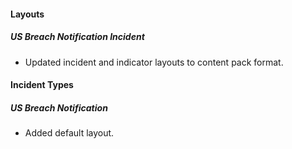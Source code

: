
#### Layouts
##### US Breach Notification Incident
 - Updated incident and indicator layouts to content pack format.
<!--
##### layout-edit-US_Breach_Notification.json
 - Updated incident and indicator layouts to content pack format.
-->

#### Incident Types
##### US Breach Notification
 - Added default layout.